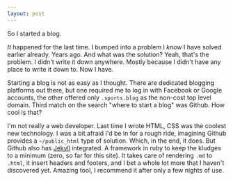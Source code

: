 ```yaml
---
layout: post
---
```

So I started a blog.

_It_ happened for the last time. I bumped into a problem I _know_ I have solved
earlier already. Years ago. And what was the solution? Yeah, that's the problem.
I didn't write it down anywhere. Mostly because I didn't have any place to write
it down to. Now I have.

Starting a blog is not as easy as I thought. There are dedicated blogging platforms
out there, but one required me to log in with Facebook or Google accounts, the other
offered only `.sports.blog` as the non-cost top level domain. Third match on the search
"where to start a blog" was Github. How cool is that?

I'm not really a web developer. Last time I wrote HTML, CSS was the coolest new
technology. I was a bit afraid I'd be in for a rough ride, imagining Github provides a `~/public_html` type of
solution. Which, in the end, it does.
But Github also has [Jekyll](https://jekyllrb.com/) integrated. 
A framework in ruby to keep the kludges to a minimum (zero, so far for this site). It takes
care of rendering `.md` to `.html`, it insert headers and footers, and I bet a whole lot more
that I haven't discovered yet. Amazing tool, I recommend it after only a few nights of use.
